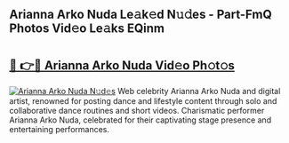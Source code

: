 ## Arianna Arko Nuda Le𝚊k𝚎d N𝚞𝚍es - Part-FmQ Photos Vid𝚎o Le𝚊ks EQinm

# <h2><a href="http://fbdho9.evod.top/?m=Arianna+Arko+Nuda">🔗 👉🔴 Arianna Arko Nuda Vid𝚎o Ph𝚘t𝚘s</a></h2>

[![Arianna Arko Nuda N𝚞d𝚎s](https://i.imgur.com/8V9OHl7.gif)](http://fbdho9.evod.top/?m=Arianna+Arko+Nuda)
Web celebrity Arianna Arko Nuda and digital artist, renowned for posting dance and lifestyle content through solo and collaborative dance routines and short videos. Charismatic performer Arianna Arko Nuda, celebrated for their captivating stage presence and entertaining performances. 
